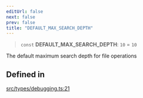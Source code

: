 ```yaml
---
editUrl: false
next: false
prev: false
title: "DEFAULT_MAX_SEARCH_DEPTH"
---
```


> `const` **DEFAULT\_MAX\_SEARCH\_DEPTH**: `10` = `10`

The default maximum search depth for file operations

## Defined in

[src/types/debugging.ts:21](https://github.com/algorandfoundation/algokit-utils-ts/blob/87156fe9637eca52c0bc9e840c5804088cb40974/src/types/debugging.ts#L21)
